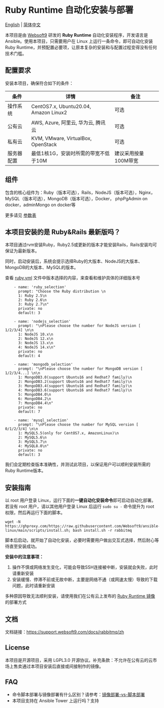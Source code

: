 
# Ruby Runtime 自动化安装与部署

[English](/README.md) | [简体中文](/README-zh.md)  

本项目是由 [Websoft9](https://www.websoft9.com) 研发的 **Ruby Runtime** 自动化安装程序，开发语言是 Ansible。使用本项目，只需要用户在 Linux 上运行一条命令，即可自动化安装 Ruby Runtime，并预配置必要项，让原本复杂的安装和与配置过程变得没有任何技术门槛。

## 配置要求

安装本项目，确保符合如下的条件：

| 条件       | 详情       | 备注  |
| ------------ | ------------ | ----- |
| 操作系统       | CentOS7.x, Ubuntu20.04, Amazon Linux2       |  可选  |
| 公有云| AWS, Azure, 阿里云, 华为云, 腾讯云 | 可选 |
| 私有云|  KVM, VMware, VirtualBox, OpenStack | 可选 |
| 服务器配置 | 最低1核1G，安装时所需的带宽不低于10M |  建议采用按量100M带宽 |

## 组件

包含的核心组件为：Ruby（版本可选），Rails，NodeJS（版本可选），Nginx，MySQL（版本可选），MongoDB（版本可选），Docker， phpPgAdmin on docker，adminMongo on docker等

更多请见 [参数表](/docs/zh/stack-components.md)

## 本项目安装的是 Ruby&Rails 最新版吗？

本项目通过rvm安装Ruby，Ruby2.5或更新的版本才能安装Rails，Rails安装均可保证为最新版本。

同时，启动安装后，系统会提示选择Ruby的大版本、NodeJS的大版本、MongoDB的大版本、MySQL的版本。

查看 [ruby.yml](/ruby.yml) 文件中版本选择的内容，来查看和维护具体的详细版本号

```
    - name: 'ruby_selection'
      prompt: "Choose the Ruby distribution \n
      1: Ruby 2.5\n
      2: Ruby 2.6\n
      3: Ruby 2.7\n"
      private: no
      default: 3
    
    - name: 'nodejs_selection'
      prompt: "\nPlease choose the number for NodeJS version [ 1/2/3/4] \n\n
      1: NodeJS 10.x\n
      2: NodeJS 12.x\n
      3: NodeJS 13.x\n
      4: NodeJS 14.x\n"
      private: no
      default: 4

    - name: 'mongodb_selection'
      prompt: "\nPlease choose the number for MongoDB version [ 1/2/3/4...] \n\n
      1: MongoDB3.0(support Ubuntu16 and Redhat7 family)\n
      2: MongoDB3.2(support Ubuntu16 and Redhat7 family)\n
      3: MongoDB3.4(support Ubuntu16 and Redhat7 family)\n
      4: MongoDB3.6(support Ubuntu16 and Redhat7 family)\n
      5: MongoDB4.0\n
      6: MongoDB4.2\n
      7: MongoDB4.4\n"
      private: no
      default: 7

    - name: 'mysql_selection'
      prompt: "\nPlease choose the number for MySQL version [ 0/1/2/3/4] \n\n
      1: MySQL5.5(only for CentOS7.x, AmazonLinux)\n
      2: MySQL5.6\n
      3: MySQL5.7\n
      4: MySQL8.0\n"
      private: no
      default: 3
```

我们会定期检查版本准确性，并测试此项目，以保证用户可以顺利安装所需的Ruby Runtime版本。  

## 安装指南

以 root 用户登录 Linux，运行下面的**一键自动化安装命令**即可启动自动化部署。若没有 root 用户，请以其他用户登录 Linux 后运行 `sudo su -` 命令提升为 root 权限，然后再运行下面的脚本。

```
wget -N https://ghproxy.com/https://raw.githubusercontent.com/Websoft9/ansible-linux/main/scripts/install.sh; bash install.sh -r rabbitmq
```

脚本后启动，就开始了自动化安装，必要时需要用户做出交互式选择，然后耐心等待直至安装成功。

**安装中的注意事项：**  

1. 操作不慎或网络发生变化，可能会导致SSH连接被中断，安装就会失败，此时请重新安装
2. 安装缓慢、停滞不前或无故中断，主要是网络不通（或网速太慢）导致的下载问题，此时请重新安装

多种原因导致无法顺利安装，请使用我们在公有云上发布的 [Ruby Runtime 镜像](https://apps.websoft9.com/rabbitmq) 的部署方式


## 文档

文档链接：https://support.websoft9.com/docs/rabbitmq/zh

## License

本项目是开源项目，采用 LGPL3.0 开源协议。补充条款：不允许在公有云的云市场上售卖通过本项目安装后直接或间接制作的镜像。

## FAQ

- 命令脚本部署与镜像部署有什么区别？请参考：[镜像部署-vs-脚本部署](https://support.websoft9.com/docs/faq/zh/bz-product.html#镜像部署-vs-脚本部署)
- 本项目支持在 Ansible Tower 上运行吗？支持
